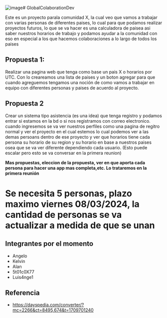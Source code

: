 ![image](https://github.com/Angelussz/GlobalColaborationDev/assets/38799735/3c2d394e-3c14-474f-b5b9-8592a503de91)# GlobalColaborationDev

Este es un proyecto parala comunidad X, la cual veo que vamos a trabajar con varias personas de diferentes paises, lo cual para que podamos realizar proyectos futuros, lo que se va hacer es una calculadora de paisea asi saber nuestros horarios de trabajo y podamos ayudar a la comunidad con eso en especial a los que hacemos colaboraciones a lo largo de todos los paises 


## Propuesta 1:
Realizar una pagina web que tenga como base un pais X o horarios por UTC. Con lo creareamos una lista de paises y un boton agregar para que cuando agreguemos tengamos una noción de como vamos a trabajar en equipo con diferentes personas y paises de acuerdo al proyecto.
## Propuesta 2 
Crear un sistema tipo asistencia (es una idea) que tenga registro y podamos entrar si estamos en la bd o si nos registramos con correo electronico. cuando ingresemos se va ver nuestros perfiles como una pagina de regitro normal y ver el proyecto en el cual estemos lo cual podemos ver a las demas persoans dentro de ese proyecto y ver que horarios tiene cada persona su horario de su region y su horario en base a nuestros paises osea que se va ver diferente dependiendo cada usuario. (Esto puede escalar pero esto se va conversar en la primera reunion)

**Mas propuestas, eleccion de la propuesta, ver en que aporta cada persona para hacer una app mas completa,etc. Lo trataremos en la primera reunión**

# Se necesita 5 personas, plazo maximo viernes 08/03/2024, la cantidad de personas se va actualizar a medida de que se unan

## Integrantes por el momento
* Angelo
* Kelvin
* Alan
* 5t01c0X77
* Luis4nge1
## Referencia
* https://dayspedia.com/converter/?mc=2266&ct=8495,674&t=1709701240


